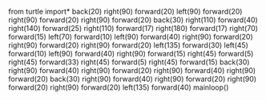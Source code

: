 from turtle import*
back(20)
right(90)
forward(20)
left(90)
forward(20)
right(90)
forward(20)
right(90)
forward(20)
back(30)
right(110)
forward(40)
right(140)
forward(25)
right(110)
forward(17)
right(180)
forward(17)
right(70)
forward(15)
left(70)
forward(10)
left(90)
forward(40)
right(90)
forward(20)
right(90)
forward(20)
right(90)
forward(20)
left(135)
forward(30)
left(45)
forward(10)
left(90)
forward(40)
right(90)
forward(15)
right(45)
forward(5)
right(45)
forward(33)
right(45)
forward(5)
right(45)
forward(15)
back(30)
right(90)
forward(40)
right(90)
forward(20)
right(90)
forward(40)
right(90)
forward(20)
back(30)
right(90)
forward(40)
right(90)
forward(20)
right(90)
forward(20)
right(90)
forward(20)
left(135)
forward(40)
mainloop()
